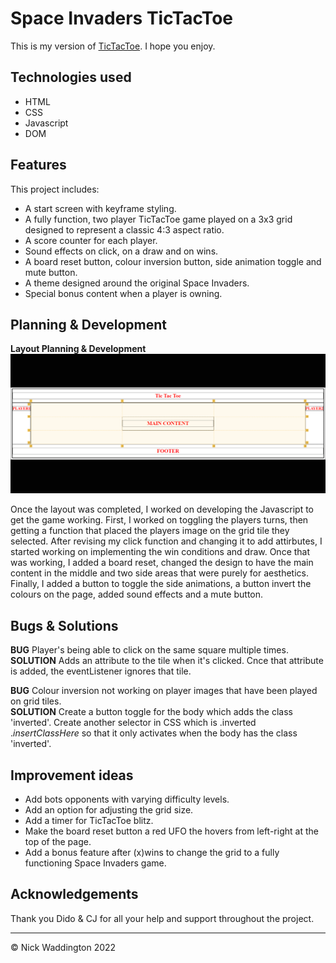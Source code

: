 # Space Invaders TicTacToe

This is my version of [TicTacToe](https://waddo4.github.io/Project0-TicTacToe/). I hope you enjoy.

## Technologies used
 - HTML
 - CSS
 - Javascript
 - DOM
## Features

This project includes:

 - A start screen with keyframe styling.
 - A fully function, two player TicTacToe game played on a 3x3 grid designed to represent a classic 4:3 aspect ratio.
 - A score counter for each player.
 - Sound effects on click, on a draw and on wins.
 - A board reset button, colour inversion button, side animation toggle and mute button.
 - A theme designed around the original Space Invaders.
 - Special bonus content when a player is owning.

## Planning & Development

**Layout Planning & Development** <br />
![Layout development](Images/layoutDevelopment.gif) <br />

Once the layout was completed, I worked on developing the Javascript to get the game working. First, I worked on toggling the players turns, then getting a function that placed the players image on the grid tile they selected. After revising my click function and changing it to add attirbutes, I started working on implementing the win conditions and draw. Once that was working, I added a board reset, changed the design to have the main content in the middle and two side areas that were purely for aesthetics. Finally, I added a button to toggle the side animations, a button invert the colours on the page, added sound effects and a mute button.


## Bugs & Solutions
**BUG**
Player's being able to click on the same square multiple times. <br />
**SOLUTION**
Adds an attribute to the tile when it's clicked. Cnce that attribute is added, the eventListener ignores that tile.

**BUG**
Colour inversion not working on player images that have been played on grid tiles. <br />
**SOLUTION**
Create a button toggle for the body which adds the class 'inverted'. Create another selector in CSS which is .inverted .*insertClassHere* so that it only activates when the body has the class 'inverted'.



## Improvement ideas

 - Add bots opponents with varying difficulty levels.
 - Add an option for adjusting the grid size.
 - Add a timer for TicTacToe blitz.
 - Make the board reset button a red UFO the hovers from left-right at the top of the page.
 - Add a bonus feature after (x)wins to change the grid to a fully functioning Space Invaders game. 

## Acknowledgements

Thank you Dido & CJ for all your help and support throughout the project.

---

© Nick Waddington 2022

